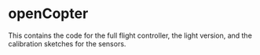 openCopter
==========
This contains the code for the full flight controller, the light version, and the calibration sketches for the sensors.
